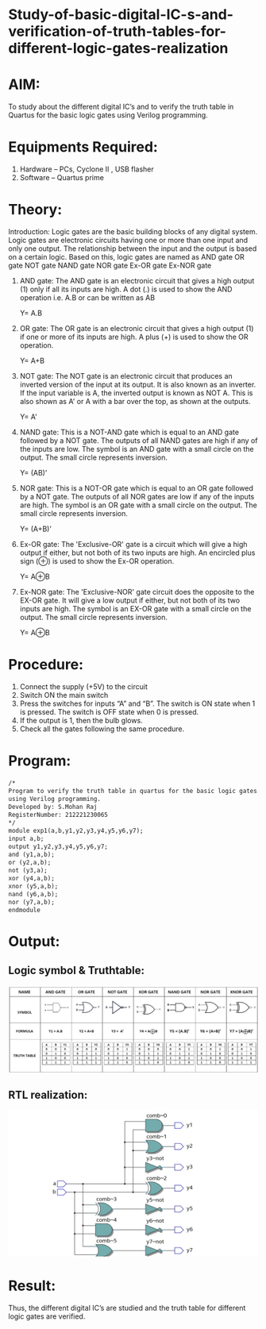 # Study-of-basic-digital-IC-s-and-verification-of-truth-tables-for-different-logic-gates-realization

# AIM:
To study about the different digital IC’s and to verify the truth table in Quartus for the basic logic gates using Verilog programming.
# Equipments Required:
1. Hardware – PCs, Cyclone II , USB flasher
2. Software – Quartus prime
# Theory:
Introduction:
Logic gates are the basic building blocks of any digital system. Logic gates are electronic circuits having one or more than one input and only one output. The relationship between the input and the output is based on a certain logic. Based on this, logic gates are named as
AND gate
OR gate
NOT gate
NAND gate
NOR gate
Ex-OR gate
Ex-NOR gate

1. AND gate:
The AND gate is an electronic circuit that gives a high output (1) only if all its inputs are high. A dot (.) is used to show the AND operation i.e. A.B or can be written as AB

    Y= A.B

2. OR gate:
The OR gate is an electronic circuit that gives a high output (1) if one or more of its inputs are high. A plus (+) is used to show the OR operation.

    Y= A+B

3. NOT gate:
The NOT gate is an electronic circuit that produces an inverted version of the input at its output. It is also known as an inverter. If the input variable is A, the inverted output is known as NOT A. This is also shown as A' or A with a bar over the top, as shown at the outputs.

    Y= A'

4. NAND gate:
This is a NOT-AND gate which is equal to an AND gate followed by a NOT gate. The outputs of all NAND gates are high if any of the inputs are low. The symbol is an AND gate with a small circle on the output. The small circle represents inversion.

    Y= (AB)’

5. NOR gate:
This is a NOT-OR gate which is equal to an OR gate followed by a NOT gate. The outputs of all NOR gates are low if any of the inputs are high. The symbol is an OR gate with a small circle on the output. The small circle represents inversion.

    Y= (A+B)’

6. Ex-OR gate:
The 'Exclusive-OR' gate is a circuit which will give a high output if either, but not both of its two inputs are high. An encircled plus sign (⊕) is used to show the Ex-OR operation.

    Y= A⊕B

7. Ex-NOR gate:
The 'Exclusive-NOR' gate circuit does the opposite to the EX-OR gate. It will give a low output if either, but not both of its two inputs are high. The symbol is an EX-OR gate with a small circle on the output. The small circle represents inversion.

    Y= A⊕B

# Procedure:
1. Connect the supply (+5V) to the circuit
2. Switch ON the main switch
3. Press the switches for inputs “A” and “B”. The switch is ON state when 1 is pressed. The switch is OFF state when 0 is pressed.
4. If the output is 1, then the bulb glows.
5. Check all the gates following the same procedure.
# Program:
~~~
/*
Program to verify the truth table in quartus for the basic logic gates using Verilog programming.
Developed by: S.Mohan Raj
RegisterNumber: 212221230065
*/
module exp1(a,b,y1,y2,y3,y4,y5,y6,y7);
input a,b;
output y1,y2,y3,y4,y5,y6,y7;
and (y1,a,b);
or (y2,a,b);
not (y3,a);
xor (y4,a,b);
xnor (y5,a,b);
nand (y6,a,b);
nor (y7,a,b);
endmodule
~~~
# Output:
## Logic symbol & Truthtable:
![out](1.png)
## RTL realization:
![out](2.png)
# Result:
Thus, the different digital IC’s are studied and the truth table for different logic gates are verified.

